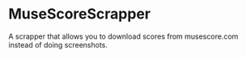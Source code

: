 # MuseScoreScrapper
A scrapper that allows you to download scores from musescore.com instead of doing screenshots.
